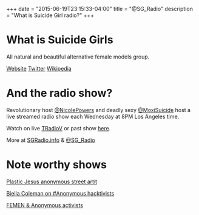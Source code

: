 +++
date = "2015-06-19T23:15:33-04:00"
title = "@SG_Radio"
description = "What is Suicide Girl radio?"
+++

# What is Suicide Girls

All natural and beautiful alternative female models group.

[Website](https://suicidegirls.com) [Twitter](https://twitter.com/SuicideGirls) [Wikipedia](https://en.wikipedia.org/wiki/SuicideGirls)

# And the radio show?

Revolutionary host [@NicolePowers](https://twitter.com/NicolePowers) and deadly sexy [@MoxiSuicide](https://twitter.com/MoxiSuicide) host a live streamed radio show each Wednesday at 8PM Los Angeles time.

Watch on live [TRadioV](http://tradiov.com/la/) or past show [here](http://tradiov.com/la/videoscategory/suicidegirls/).

More at [SGRadio.info](http://sgradio.info/) & [@SG_Radio](https://twitter.com/SG_Radio)

# Note worthy shows

[Plastic Jesus anonymous street artit](http://tradiov.com/la/videos/6-23-15-suicide-girls/)

[Biella Coleman on #Anonymous hacktivists](http://tradiov.com/la/videos/suicide-girls-2-26-15-biella-coleman/)

[FEMEN & Anonymous activists](http://tradiov.com/la/videos/5-27-2015-suicide-girls-femen-anonymous/)
